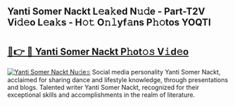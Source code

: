 ## Yanti Somer Nackt L𝚎a𝚔ed N𝚞𝚍e - Part-T2V Vi𝚍𝚎o L𝚎a𝚔s - H𝚘𝚝 O𝚗𝚕yf𝚊ns P𝚑𝚘tos YOQTI

# <h2><a href="http://kff6elg.oniu.top/?m=Yanti+Somer+Nackt">🔗👉 🔴 Yanti Somer Nackt P𝚑ot𝚘𝚜 V𝚒d𝚎o</a></h2>

[![Yanti Somer Nackt Nu𝚍e𝚜](https://i.imgur.com/0qMVB7G.gif)](http://kff6elg.oniu.top/?m=Yanti+Somer+Nackt)
Social media personality Yanti Somer Nackt, acclaimed for sharing dance and lifestyle knowledge, through presentations and blogs. Talented writer Yanti Somer Nackt, recognized for their exceptional skills and accomplishments in the realm of literature.  

